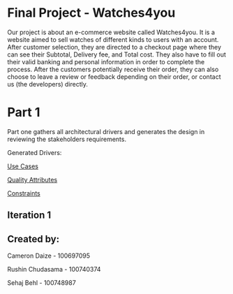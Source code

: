 # Final Project - Watches4you

Our project is about an e-commerce website called Watches4you. It is a website aimed to sell watches of different kinds to users with an account. After customer selection, they are directed to a checkout page where they can see their Subtotal, Delivery fee, and Total cost. They also have to fill out their valid banking and personal information in order to complete the process. After the customers potentially receive their order, they can also choose to leave a review or feedback depending on their order, or contact us (the developers) directly.

# Part 1

Part one gathers all architectural drivers and generates the design in reviewing the stakeholders requirements.

Generated Drivers:

[Use Cases](https://github.com/camerondaize10/FinalProjectReport/blob/main/Requirements/use%20case%20diagram.png)

[Quality Attributes](https://github.com/camerondaize10/FinalProjectReport/blob/main/Requirements/quality%20attributes.png)

[Constraints](https://github.com/camerondaize10/FinalProjectReport/blob/main/Requirements/constraints.png)


## Iteration 1






## Created by:

Cameron Daize - 100697095

Rushin Chudasama - 100740374

Sehaj Behl - 100748987
